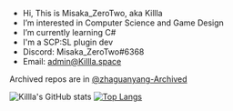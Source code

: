 - Hi, This is Misaka_ZeroTwo, aka Killla
- I’m interested in Computer Science and Game Design
- I’m currently learning C#
- I'm a SCP:SL plugin dev
- Discord: Misaka_ZeroTwo#6368
- Email: admin@Killla.space

Archived repos are in <a href="https://github.com/zhaguanyang-Archived?tab=repositories" target="_blank">@zhaguanyang-Archived</a>

![Killla's GitHub stats](https://github-readme-stats.vercel.app/api?username=zhaguanyang&count_private=true)
[![Top Langs](https://github-readme-stats.vercel.app/api/top-langs/?username=zhaguanyang)](https://github.com/anuraghazra/github-readme-stats)

<!---
zhaguanyang/zhaguanyang is a ✨ special ✨ repository because its `README.md` (this file) appears on your GitHub profile.
You can click the Preview link to take a look at your changes.
--->
